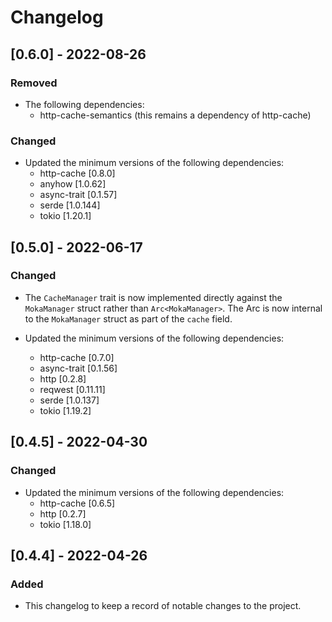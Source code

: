# Changelog

## [0.6.0] - 2022-08-26

### Removed

- The following dependencies:
  - http-cache-semantics (this remains a dependency of http-cache)

### Changed

- Updated the minimum versions of the following dependencies:
  - http-cache [0.8.0]
  - anyhow [1.0.62]
  - async-trait [0.1.57]
  - serde [1.0.144]
  - tokio [1.20.1]

## [0.5.0] - 2022-06-17

### Changed

- The `CacheManager` trait is now implemented directly against the `MokaManager` struct rather than `Arc<MokaManager>`. The Arc is now internal to the `MokaManager` struct as part of the `cache` field.

- Updated the minimum versions of the following dependencies:
  - http-cache [0.7.0]
  - async-trait [0.1.56]
  - http [0.2.8]
  - reqwest [0.11.11]
  - serde [1.0.137]
  - tokio [1.19.2]

## [0.4.5] - 2022-04-30

### Changed

- Updated the minimum versions of the following dependencies:
  - http-cache [0.6.5]
  - http [0.2.7]
  - tokio [1.18.0]

## [0.4.4] - 2022-04-26

### Added

- This changelog to keep a record of notable changes to the project.
